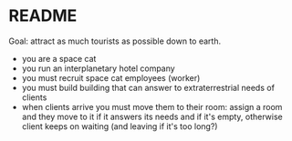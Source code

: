 # README

Goal: attract as much tourists as possible down to earth.

- you are a space cat
- you run an interplanetary hotel company
- you must recruit space cat employees (worker)
- you must build building that can answer to extraterrestrial needs of clients
- when clients arrive you must move them to their room: assign a room and they move to it if it answers its needs and if it's empty, otherwise client keeps on waiting (and leaving if it's too long?)
